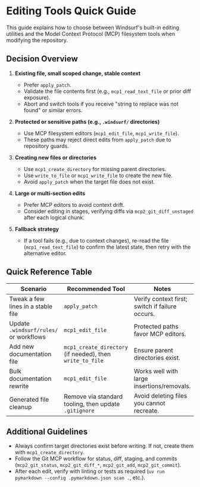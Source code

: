 # Editing Tools Quick Guide

This guide explains how to choose between Windsurf's built-in editing utilities and the Model Context Protocol (MCP) filesystem tools when modifying the repository.

## Decision Overview

1. **Existing file, small scoped change, stable context**
   - Prefer `apply_patch`.
   - Validate the file contents first (e.g., `mcp1_read_text_file` or prior diff exposure).
   - Abort and switch tools if you receive "string to replace was not found" or similar errors.

2. **Protected or sensitive paths (e.g., `.windsurf/` directories)**
   - Use MCP filesystem editors (`mcp1_edit_file`, `mcp1_write_file`).
   - These paths may reject direct edits from `apply_patch` due to repository guards.

3. **Creating new files or directories**
   - Use `mcp1_create_directory` for missing parent directories.
   - Use `write_to_file` or `mcp1_write_file` to create the new file.
   - Avoid `apply_patch` when the target file does not exist.

4. **Large or multi-section edits**
   - Prefer MCP editors to avoid context drift.
   - Consider editing in stages, verifying diffs via `mcp2_git_diff_unstaged` after each logical chunk.

5. **Fallback strategy**
   - If a tool fails (e.g., due to context changes), re-read the file (`mcp1_read_text_file`) to confirm the latest state, then retry with the alternative editor.

## Quick Reference Table

| Scenario | Recommended Tool | Notes |
| --- | --- | --- |
| Tweak a few lines in a stable file | `apply_patch` | Verify context first; switch if failure occurs. |
| Update `.windsurf/rules/` or workflows | `mcp1_edit_file` | Protected paths favor MCP editors. |
| Add new documentation file | `mcp1_create_directory` (if needed), then `write_to_file` | Ensure parent directories exist. |
| Bulk documentation rewrite | `mcp1_edit_file` | Works well with large insertions/removals. |
| Generated file cleanup | Remove via standard tooling, then update `.gitignore` | Avoid deleting files you cannot recreate. |

## Additional Guidelines

- Always confirm target directories exist before writing. If not, create them with `mcp1_create_directory`.
- Follow the Git MCP workflow for status, diff, staging, and commits (`mcp2_git_status`, `mcp2_git_diff_*`, `mcp2_git_add`, `mcp2_git_commit`).
- After each edit, verify with linting or tests as required (`uv run pymarkdown --config .pymarkdown.json scan .`, etc.).
